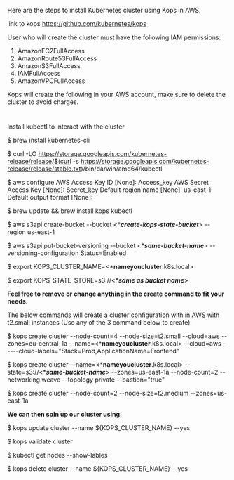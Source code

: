 Here are the steps to install Kubernetes cluster using Kops in AWS.

link to kops https://github.com/kubernetes/kops

User who will create the cluster must have the following IAM permissions:
1. AmazonEC2FullAccess
2. AmazonRoute53FullAccess
3. AmazonS3FullAccess
4. IAMFullAccess
5. AmazonVPCFullAccess

Kops will create the following in your AWS account, make sure to delete the cluster to avoid charges.

#

Install kubectl to interact with the cluster

$ brew install kubernetes-cli

$ curl -LO https://storage.googleapis.com/kubernetes-release/release/$(curl -s https://storage.googleapis.com/kubernetes-release/release/stable.txt)/bin/darwin/amd64/kubectl

$ aws configure
AWS Access Key ID [None]: Access_key
AWS Secret Access Key [None]: Secret_key
Default region name [None]: us-east-1
Default output format [None]:

$ brew update && brew install kops kubectl

$ aws s3api create-bucket --bucket <****create-kops-state-bucket***> --region us-east-1

$ aws s3api put-bucket-versioning --bucket <****same-bucket-name***>  --versioning-configuration Status=Enabled

$ export KOPS_CLUSTER_NAME=<*****nameyoucluster****.k8s.local>

$ export KOPS_STATE_STORE=s3://<****same as bucket name***>

**Feel free to remove or change anything in the create command to fit your needs.**

The below commands will create a cluster configuration with in AWS with t2.small instances (Use any of the 3 command below to create)

$ kops create cluster --node-count=4 --node-size=t2.small --cloud=aws --zones=eu-central-1a --name=<*****nameyoucluster****.k8s.local> --cloud=aws -----cloud-labels="Stack=Prod,ApplicationName=Frontend"

$ kops create cluster --name=<*****nameyoucluster****.k8s.local> --state=s3://<****same-bucket-name***> --zones=us-east-1a --node-count=2 --networking weave --topology private --bastion="true"

$ kops create cluster --node-count=2 --node-size=t2.medium --zones=us-east-1a

**We can then spin up our cluster using:**

$ kops update cluster --name ${KOPS_CLUSTER_NAME} --yes

$ kops validate cluster

$ kubectl get nodes --show-lables

$ kops delete cluster --name ${KOPS_CLUSTER_NAME} --yes
